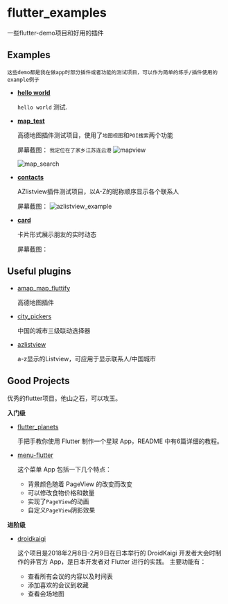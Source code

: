 # flutter_examples
一些flutter-demo项目和好用的插件

## Examples

```
这些demo都是我在做app时部分插件或者功能的测试项目，可以作为简单的练手/插件使用的example例子
```

* [**hello world**](https://github.com/WxxShirley/flutter_examples/tree/master/hello_world)
   
   ```hello world``` 测试.
  

* [**map_test**](https://github.com/WxxShirley/flutter_examples/tree/master/map_test)
   
   高德地图插件测试项目，使用了`地图视图`和`POI搜索`两个功能
   
   屏幕截图：
      ```我定位在了家乡江苏连云港```
     ![mapview](https://github.com/WxxShirley/flutter_examples/blob/master/screenshots/map_test1.jpg)
   
     ![map_search](https://github.com/WxxShirley/flutter_examples/blob/master/screenshots/map_test2.jpg)
   

* [**contacts**](https://github.com/WxxShirley/flutter_examples/tree/master/contacts)

   AZlistview插件测试项目，以A-Z的昵称顺序显示各个联系人
   
   屏幕截图：
     ![azlistview_example](https://github.com/WxxShirley/flutter_examples/blob/master/screenshots/contacts.png)
   
* [**card**](https://github.com/WxxShirley/flutter_examples/tree/master/card)
   
   卡片形式展示朋友的实时动态

   屏幕截图：
      
   
## Useful plugins

* [amap_map_fluttify](https://pub.dev/packages/amap_map_fluttify)

   高德地图插件

* [city_pickers](https://pub.dev/packages/city_pickers)

   中国的城市三级联动选择器

* [azlistview](https://pub.dev/packages/azlistview)

   a-z显示的Listview，可应用于显示联系人/中国城市

## Good Projects
优秀的flutter项目。他山之石，可以攻玉。

**入门级**
 * [flutter_planets](https://github.com/sergiandreplace/flutter_planets_tutorial)
    
   手把手教你使用 Flutter 制作一个星球 App，README 中有6篇详细的教程。
  
 * [menu-flutter](https://github.com/braulio94/menu_flutter)
   
   这个菜单 App 包括一下几个特点：
   * 背景颜色随着 PageView 的改变而改变
   * 可以修改食物价格和数量
   * 实现了`PageView`的动画
   * 自定义`PageView`阴影效果
  

**进阶级**
 * [droidkaigi](https://github.com/konifar/droidkaigi2018-flutter)
   
   这个项目是2018年2月8日-2月9日在日本举行的 DroidKaigi 开发者大会时制作的非官方 App，是日本开发者对 Flutter 进行的实践。
   主要功能有：
   * 查看所有会议的内容以及时间表
   * 添加喜欢的会议到收藏
   * 查看会场地图
   
